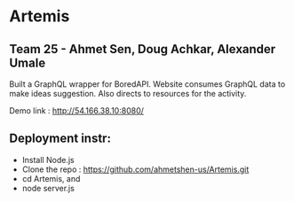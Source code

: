 # Artemis
## Team 25 - Ahmet Sen, Doug Achkar, Alexander Umale

Built a GraphQL wrapper for BoredAPI. Website consumes GraphQL data to make ideas suggestion.
Also directs to resources for the activity.

Demo link : http://54.166.38.10:8080/

## Deployment instr:
 - Install Node.js
 - Clone the repo : https://github.com/ahmetshen-us/Artemis.git
 - cd Artemis, and 
 - node server.js
